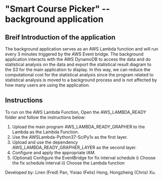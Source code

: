 # "Smart Course Picker" -- background application

## Breif Introduction of the application
The background application serves as an AWS Lambda function and will run every 3 minutes triggered by the AWS Event bridge. The background application interacts with the AWS DynamoDB to access the data and do statistical analysis on the data and export the statistical result diagram to the S3 for the main application to display. In this way, we can reduce the computational cost for the statistical analysis since the program related to statistical analysis is moved to a background process and is not affected by how many users are using the application.


## Instructions
To run on the AWS Lambda Function, Open the AWS_LAMBDA_READY folder and follow the instructions below:
1) Upload the main program AWS_LAMBDA_READY_GRAPHER to the Lambda as the Lambda Function.
2) Use the AWSLambda-Python37-SciPy1x as the first layer.
3) Upload and use the dependency AWS_LAMBDA_READY_GRAPHER_LAYER as the second layer.
4) Configure and apply the appropriate IAM. 
5) (Optional) Configure the EventBridge for fix interval schedule
   i)  Choose the fix schedule interval
   ii) Choose the Lambda function

Developed by:
    Liren (Fred) Pan,
    Yixiao (Felix) Hong,
    Hongzheng  (Chris) Xu.
